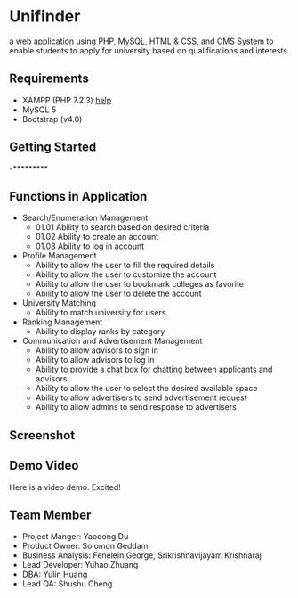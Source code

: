 # Unifinder
a web application using PHP, MySQL, HTML &amp; CSS, and CMS System to enable students to apply for university based on qualifications and interests.

## Requirements

- XAMPP (PHP 7.2.3) [help](https://www.apachefriends.org/blog/new_xampp_20170628.html)
- MySQL 5
- Bootstrap (v4.0)

## Getting Started

-*********

## Functions in Application

* Search/Enumeration Management
  * 01.01	Ability to search based on desired criteria
  * 01.02	Ability to create an account
  * 01.03	Ability to log in account
* Profile Management
  * Ability to allow the user to fill the required details
  * Ability to allow the user to customize the account
  * Ability to allow the user to bookmark colleges as favorite
  * Ability to allow the user to delete the account
* University Matching
  * Ability to match university for users
* Ranking Management
  * Ability to display ranks by category
* Communication and Advertisement Management
  * Ability to allow advisors to sign in
  * Ability to allow advisors to log in
  * Ability to provide a chat box for chatting between applicants and advisors
  * Ability to allow the user to select the desired available space
  * Ability to allow advertisers to send advertisement request
  * Ability to allow admins to send response to advertisers 

## Screenshot



## Demo Video

Here is a video demo. Excited!

## Team Member

* Project Manger: Yaodong Du
* Product Owner: Solomon Geddam
* Business Analysis: Fenelein George, Srikrishnavijayam Krishnaraj
* Lead Developer: Yuhao Zhuang
* DBA: Yulin Huang
* Lead QA: Shushu Cheng

